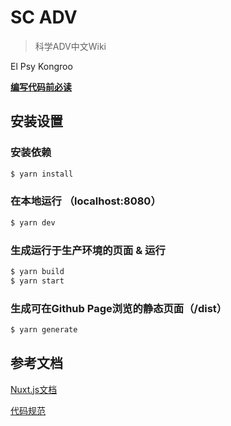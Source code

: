 # SC ADV

> 科学ADV中文Wiki

El Psy Kongroo

**[编写代码前必读](https://github.com/hyggerZheuang/sc-adv/wiki/命名规范)**

## 安装设置

### 安装依赖
``` bash
$ yarn install
```

### 在本地运行 （localhost:8080）
``` bash
$ yarn dev
```

### 生成运行于生产环境的页面 & 运行
``` bash
$ yarn build
$ yarn start
```

### 生成可在Github Page浏览的静态页面（/dist）
``` bash
$ yarn generate
```

## 参考文档

[Nuxt.js文档](https://nuxtjs.org)

[代码规范](https://github.com/ecomfe/spec)
